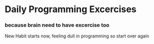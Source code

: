 # Daily Programming Excercises
### because brain need to have excercise too
New Habit starts now, feeling dull in programming so start over again
